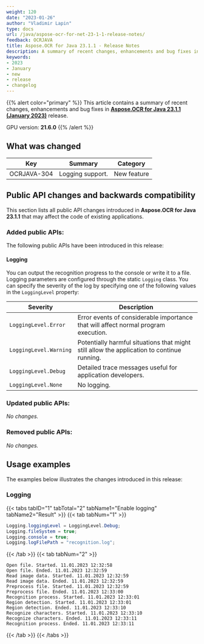 ```yaml
---
weight: 120
date: "2023-01-26"
author: "Vladimir Lapin"
type: docs
url: /java/aspose-ocr-for-net-23-1-1-release-notes/
feedback: OCRJAVA
title: Aspose.OCR for Java 23.1.1 - Release Notes
description: A summary of recent changes, enhancements and bug fixes in Aspose.OCR for Java 23.1.1 (January 2023) release.
keywords:
- 2023
- January
- new
- release
- changelog
---
```


{{% alert color="primary" %}}
This article contains a summary of recent changes, enhancements and bug fixes in [**Aspose.OCR for Java 23.1.1 (January 2023)**](https://www.nuget.org/packages/Aspose.OCR/23.1.1) release.

GPU version: **21.6.0**
{{% /alert %}}

## What was changed

Key | Summary | Category
--- | ------- | --------
OCRJAVA-304 | Logging support. | New feature

## Public API changes and backwards compatibility

This section lists all public API changes introduced in **Aspose.OCR for Java 23.1.1** that may affect the code of existing applications.

### Added public APIs:

The following public APIs have been introduced in this release:

#### Logging

You can output the recognition progress to the console or write it to a file. Logging parameters are configured through the static `Logging` class. You can specify the severity of the log by specifying one of the following values in the `LoggingLevel` property:

Severity | Description
-------- | -----------
`LoggingLevel.Error` | Error events of considerable importance that will affect normal program execution.
`LoggingLevel.Warning` | Potentially harmful situations that might still allow the application to continue running.
`LoggingLevel.Debug` | Detailed trace messages useful for application developers.
`LoggingLevel.None` | No logging.

### Updated public APIs:

_No changes._

### Removed public APIs:

_No changes._

## Usage examples

The examples below illustrates the changes introduced in this release:

### Logging

{{< tabs tabID="1" tabTotal="2" tabName1="Enable logging" tabName2="Result" >}}
{{< tab tabNum="1" >}}
```java
Logging.loggingLevel = LoggingLevel.Debug;
Logging.fileSystem = true;
Logging.console = true;
Logging.logFilePath = "recognition.log";
```
{{< /tab >}}
{{< tab tabNum="2" >}}
```log
Open file. Started. 11.01.2023 12:32:58
Open file. Ended. 11.01.2023 12:32:59
Read image data. Started. 11.01.2023 12:32:59
Read image data. Ended. 11.01.2023 12:32:59
Preprocess file. Started. 11.01.2023 12:32:59
Preprocess file. Ended. 11.01.2023 12:33:00
Recognition process. Started. 11.01.2023 12:33:01
Region detection. Started. 11.01.2023 12:33:01
Region detection. Ended. 11.01.2023 12:33:10
Recognize characters. Started. 11.01.2023 12:33:10
Recognize characters. Ended. 11.01.2023 12:33:11
Recognition process. Ended. 11.01.2023 12:33:11
```
{{< /tab >}}
{{< /tabs >}}
